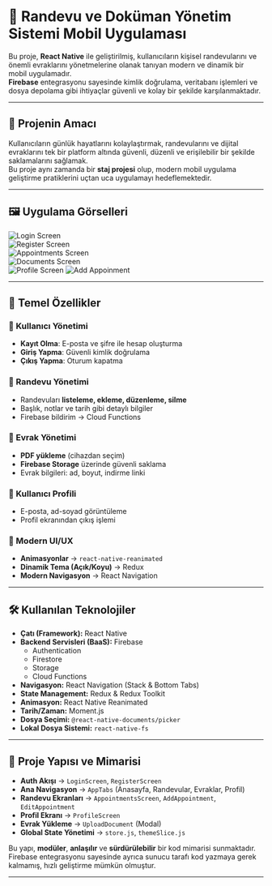 # 📱 Randevu ve Doküman Yönetim Sistemi Mobil Uygulaması

Bu proje, **React Native** ile geliştirilmiş, kullanıcıların kişisel randevularını ve önemli evraklarını yönetmelerine olanak tanıyan modern ve dinamik bir mobil uygulamadır.  
**Firebase** entegrasyonu sayesinde kimlik doğrulama, veritabanı işlemleri ve dosya depolama gibi ihtiyaçlar güvenli ve kolay bir şekilde karşılanmaktadır.

---

## 🎯 Projenin Amacı

Kullanıcıların günlük hayatlarını kolaylaştırmak, randevularını ve dijital evraklarını tek bir platform altında güvenli, düzenli ve erişilebilir bir şekilde saklamalarını sağlamak.  
Bu proje aynı zamanda bir **staj projesi** olup, modern mobil uygulama geliştirme pratiklerini uçtan uca uygulamayı hedeflemektedir.

---

## 🖼️ Uygulama Görselleri

![Login Screen](./assets/login.png)  
![Register Screen](./assets/register.png)  
![Appointments Screen](./assets/appo.jpeg)  
![Documents Screen](./assets/documents.png)  
![Profile Screen](./assets/profile.jpeg)
![Add Appoinment](./assets/new_app.jpeg)

---

## 🚀 Temel Özellikler

### 🔐 Kullanıcı Yönetimi

- **Kayıt Olma**: E-posta ve şifre ile hesap oluşturma
- **Giriş Yapma**: Güvenli kimlik doğrulama
- **Çıkış Yapma**: Oturum kapatma

### 📅 Randevu Yönetimi

- Randevuları **listeleme, ekleme, düzenleme, silme**
- Başlık, notlar ve tarih gibi detaylı bilgiler
- Firebase bildirim → Cloud Functions

### 📂 Evrak Yönetimi

- **PDF yükleme** (cihazdan seçim)
- **Firebase Storage** üzerinde güvenli saklama
- Evrak bilgileri: ad, boyut, indirme linki

### 👤 Kullanıcı Profili

- E-posta, ad-soyad görüntüleme
- Profil ekranından çıkış işlemi

### 🎨 Modern UI/UX

- **Animasyonlar** → `react-native-reanimated`
- **Dinamik Tema (Açık/Koyu)** → Redux
- **Modern Navigasyon** → React Navigation

---

## 🛠️ Kullanılan Teknolojiler

- **Çatı (Framework):** React Native
- **Backend Servisleri (BaaS):** Firebase
  - Authentication
  - Firestore
  - Storage
  - Cloud Functions
- **Navigasyon:** React Navigation (Stack & Bottom Tabs)
- **State Management:** Redux & Redux Toolkit
- **Animasyon:** React Native Reanimated
- **Tarih/Zaman:** Moment.js
- **Dosya Seçimi:** `@react-native-documents/picker`
- **Lokal Dosya Sistemi:** `react-native-fs`

---

## 📂 Proje Yapısı ve Mimarisi

- **Auth Akışı** → `LoginScreen`, `RegisterScreen`
- **Ana Navigasyon** → `AppTabs` (Anasayfa, Randevular, Evraklar, Profil)
- **Randevu Ekranları** → `AppointmentsScreen`, `AddAppointment`, `EditAppointment`
- **Profil Ekranı** → `ProfileScreen`
- **Evrak Yükleme** → `UploadDocument` (Modal)
- **Global State Yönetimi** → `store.js`, `themeSlice.js`

Bu yapı, **modüler**, **anlaşılır** ve **sürdürülebilir** bir kod mimarisi sunmaktadır.  
Firebase entegrasyonu sayesinde ayrıca sunucu tarafı kod yazmaya gerek kalmamış, hızlı geliştirme mümkün olmuştur.

---

